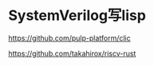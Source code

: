 # SystemVerilog写lisp

https://github.com/pulp-platform/clic



https://github.com/takahirox/riscv-rust